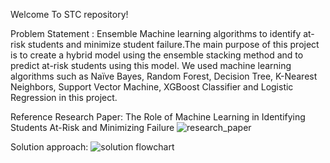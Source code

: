 Welcome To STC repository!

Problem Statement : 
Ensemble Machine learning algorithms to identify at-risk  students and minimize  student failure.The  main purpose of  this project is  to create a hybrid model using 
the ensemble stacking method and to predict at-risk students using this model. We used machine learning algorithms such as Naïve Bayes, Random Forest,  Decision Tree, K-Nearest Neighbors, Support Vector Machine, XGBoost Classifier and Logistic Regression in this project.

Reference Research Paper:
The Role of Machine Learning in Identifying Students At-Risk and Minimizing Failure
![research_paper](https://www.researchgate.net/publication/366649875_The_Role_of_Machine_Learning_in_Identifying_Students_At-Risk_and_Minimizing_Failure)

Solution approach:
![solution flowchart](https://res.cloudinary.com/drmf1p99g/image/upload/v1727248169/lpdcnktzr9gi3yeikhgt.png)
